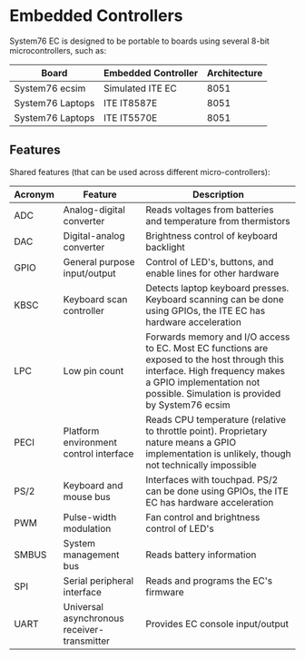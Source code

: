 # Embedded Controllers

System76 EC is designed to be portable to boards using several 8-bit
microcontrollers, such as:

Board              | Embedded Controller | Architecture
------------------ | ------------------- | --------------
System76 ecsim     | Simulated ITE EC    | 8051
System76 Laptops   | ITE IT8587E         | 8051
System76 Laptops   | ITE IT5570E         | 8051

## Features

Shared features (that can be used across different micro-controllers):

Acronym | Feature                      | Description
------- | ---------------------------- | -----------
ADC     | Analog-digital converter     | Reads voltages from batteries and temperature from thermistors
DAC     | Digital-analog converter     | Brightness control of keyboard backlight
GPIO    | General purpose input/output | Control of LED's, buttons, and enable lines for other hardware
KBSC    | Keyboard scan controller     | Detects laptop keyboard presses. Keyboard scanning can be done using GPIOs, the ITE EC has hardware acceleration
LPC     | Low pin count                | Forwards memory and I/O access to EC. Most EC functions are exposed to the host through this interface. High frequency makes a GPIO implementation not possible. Simulation is provided by System76 ecsim
PECI    | Platform environment control interface | Reads CPU temperature (relative to throttle point). Proprietary nature means a GPIO implementation is unlikely, though not technically impossible
PS/2    | Keyboard and mouse bus       | Interfaces with touchpad. PS/2 can be done using GPIOs, the ITE EC has hardware acceleration
PWM     | Pulse-width modulation       | Fan control and brightness control of LED's
SMBUS   | System management bus        | Reads battery information
SPI     | Serial peripheral interface  | Reads and programs the EC's firmware
UART    | Universal asynchronous receiver-transmitter | Provides EC console input/output
